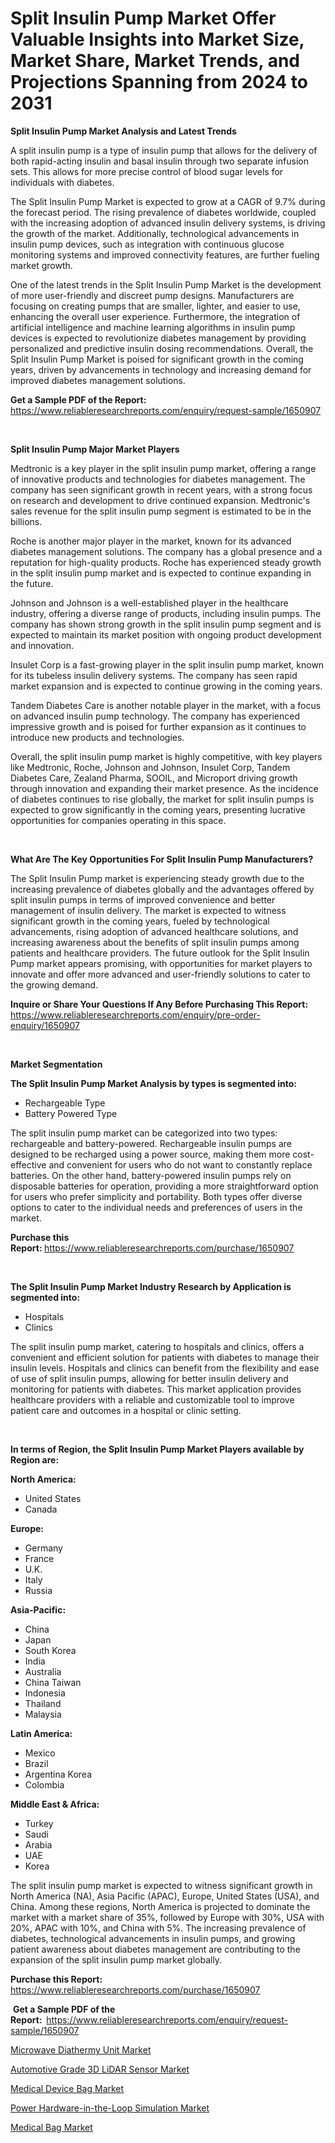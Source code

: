 <p><h1>Split Insulin Pump Market Offer Valuable Insights into Market Size, Market Share, Market Trends, and Projections Spanning from 2024 to 2031</h1></p><p><strong>Split Insulin Pump Market Analysis and Latest Trends</strong></p>
<p><p>A split insulin pump is a type of insulin pump that allows for the delivery of both rapid-acting insulin and basal insulin through two separate infusion sets. This allows for more precise control of blood sugar levels for individuals with diabetes.</p><p>The Split Insulin Pump Market is expected to grow at a CAGR of 9.7% during the forecast period. The rising prevalence of diabetes worldwide, coupled with the increasing adoption of advanced insulin delivery systems, is driving the growth of the market. Additionally, technological advancements in insulin pump devices, such as integration with continuous glucose monitoring systems and improved connectivity features, are further fueling market growth.</p><p>One of the latest trends in the Split Insulin Pump Market is the development of more user-friendly and discreet pump designs. Manufacturers are focusing on creating pumps that are smaller, lighter, and easier to use, enhancing the overall user experience. Furthermore, the integration of artificial intelligence and machine learning algorithms in insulin pump devices is expected to revolutionize diabetes management by providing personalized and predictive insulin dosing recommendations. Overall, the Split Insulin Pump Market is poised for significant growth in the coming years, driven by advancements in technology and increasing demand for improved diabetes management solutions.</p></p>
<p><strong>Get a Sample PDF of the Report:&nbsp;</strong> <a href="https://www.reliableresearchreports.com/enquiry/request-sample/1650907">https://www.reliableresearchreports.com/enquiry/request-sample/1650907</a></p>
<p>&nbsp;</p>
<p><strong>Split Insulin Pump Major Market Players</strong></p>
<p><p>Medtronic is a key player in the split insulin pump market, offering a range of innovative products and technologies for diabetes management. The company has seen significant growth in recent years, with a strong focus on research and development to drive continued expansion. Medtronic's sales revenue for the split insulin pump segment is estimated to be in the billions.</p><p>Roche is another major player in the market, known for its advanced diabetes management solutions. The company has a global presence and a reputation for high-quality products. Roche has experienced steady growth in the split insulin pump market and is expected to continue expanding in the future.</p><p>Johnson and Johnson is a well-established player in the healthcare industry, offering a diverse range of products, including insulin pumps. The company has shown strong growth in the split insulin pump segment and is expected to maintain its market position with ongoing product development and innovation.</p><p>Insulet Corp is a fast-growing player in the split insulin pump market, known for its tubeless insulin delivery systems. The company has seen rapid market expansion and is expected to continue growing in the coming years.</p><p>Tandem Diabetes Care is another notable player in the market, with a focus on advanced insulin pump technology. The company has experienced impressive growth and is poised for further expansion as it continues to introduce new products and technologies.</p><p>Overall, the split insulin pump market is highly competitive, with key players like Medtronic, Roche, Johnson and Johnson, Insulet Corp, Tandem Diabetes Care, Zealand Pharma, SOOIL, and Microport driving growth through innovation and expanding their market presence. As the incidence of diabetes continues to rise globally, the market for split insulin pumps is expected to grow significantly in the coming years, presenting lucrative opportunities for companies operating in this space.</p></p>
<p>&nbsp;</p>
<p><strong>What Are The Key Opportunities For Split Insulin Pump Manufacturers?</strong></p>
<p><p>The Split Insulin Pump market is experiencing steady growth due to the increasing prevalence of diabetes globally and the advantages offered by split insulin pumps in terms of improved convenience and better management of insulin delivery. The market is expected to witness significant growth in the coming years, fueled by technological advancements, rising adoption of advanced healthcare solutions, and increasing awareness about the benefits of split insulin pumps among patients and healthcare providers. The future outlook for the Split Insulin Pump market appears promising, with opportunities for market players to innovate and offer more advanced and user-friendly solutions to cater to the growing demand.</p></p>
<p><strong>Inquire or Share Your Questions If Any Before Purchasing This Report:</strong> <a href="https://www.reliableresearchreports.com/enquiry/pre-order-enquiry/1650907">https://www.reliableresearchreports.com/enquiry/pre-order-enquiry/1650907</a></p>
<p>&nbsp;</p>
<p><strong>Market Segmentation</strong></p>
<p><strong>The Split Insulin Pump Market Analysis by types is segmented into:</strong></p>
<p><ul><li>Rechargeable Type</li><li>Battery Powered Type</li></ul></p>
<p><p>The split insulin pump market can be categorized into two types: rechargeable and battery-powered. Rechargeable insulin pumps are designed to be recharged using a power source, making them more cost-effective and convenient for users who do not want to constantly replace batteries. On the other hand, battery-powered insulin pumps rely on disposable batteries for operation, providing a more straightforward option for users who prefer simplicity and portability. Both types offer diverse options to cater to the individual needs and preferences of users in the market.</p></p>
<p><strong>Purchase this Report:&nbsp;</strong><a href="https://www.reliableresearchreports.com/purchase/1650907">https://www.reliableresearchreports.com/purchase/1650907</a></p>
<p>&nbsp;</p>
<p><strong>The Split Insulin Pump Market Industry Research by Application is segmented into:</strong></p>
<p><ul><li>Hospitals</li><li>Clinics</li></ul></p>
<p><p>The split insulin pump market, catering to hospitals and clinics, offers a convenient and efficient solution for patients with diabetes to manage their insulin levels. Hospitals and clinics can benefit from the flexibility and ease of use of split insulin pumps, allowing for better insulin delivery and monitoring for patients with diabetes. This market application provides healthcare providers with a reliable and customizable tool to improve patient care and outcomes in a hospital or clinic setting.</p></p>
<p>&nbsp;</p>
<p><strong>In terms of Region, the Split Insulin Pump Market Players available by Region are:</strong></p>
<p>
    <p> <strong> North America: </strong>
        <ul>
            <li>United States</li>
            <li>Canada</li>
        </ul>
        </p> 
    <p> <strong> Europe: </strong>
        <ul>
            <li>Germany</li>
            <li>France</li>
            <li>U.K.</li>
            <li>Italy</li>
            <li>Russia</li>
        </ul>
        </p> 
    <p> <strong> Asia-Pacific: </strong>
        <ul>
            <li>China</li>
            <li>Japan</li>
            <li>South Korea</li>
            <li>India</li>
            <li>Australia</li>
            <li>China Taiwan</li>
            <li>Indonesia</li>
            <li>Thailand</li>
            <li>Malaysia</li>
        </ul>
        </p> 
    <p> <strong> Latin America: </strong>
        <ul>
            <li>Mexico</li>
            <li>Brazil</li>
            <li>Argentina Korea</li>
            <li>Colombia</li>
        </ul>
        </p> 
    <p> <strong> Middle East & Africa: </strong>
        <ul>
            <li>Turkey</li>
            <li>Saudi</li>
            <li>Arabia</li>
            <li>UAE</li>
            <li>Korea</li>
        </ul>
    </p>
    </p>
<p><p>The split insulin pump market is expected to witness significant growth in North America (NA), Asia Pacific (APAC), Europe, United States (USA), and China. Among these regions, North America is projected to dominate the market with a market share of 35%, followed by Europe with 30%, USA with 20%, APAC with 10%, and China with 5%. The increasing prevalence of diabetes, technological advancements in insulin pumps, and growing patient awareness about diabetes management are contributing to the expansion of the split insulin pump market globally.</p></p>
<p><strong>Purchase this Report: </strong><a href="https://www.reliableresearchreports.com/purchase/1650907">https://www.reliableresearchreports.com/purchase/1650907</a></p>
<p>&nbsp;<strong>Get a Sample PDF of the Report:&nbsp;&nbsp;</strong><a href="https://www.reliableresearchreports.com/enquiry/request-sample/1650907">https://www.reliableresearchreports.com/enquiry/request-sample/1650907</a></p>
<p><strong></strong></p>
<p><p><a href="https://medium.com/@garettbauch/analyzing-microwave-diathermy-unit-market-global-industry-perspective-and-forecast-2024-to-2031-f84d81903645">Microwave Diathermy Unit Market</a></p><p><a href="https://github.com/myacatherineblakecaczo9vcsw/Market-Research-Report-List-1/blob/main/automotive-grade-3d-lidar-sensor-market.md">Automotive Grade 3D LiDAR Sensor Market</a></p><p><a href="https://medium.com/@garettbauch/medical-device-bag-market-analysis-its-cagr-market-segmentation-and-global-industry-overview-6d47936fe4fd">Medical Device Bag Market</a></p><p><a href="https://github.com/irfadac/Market-Research-Report-List-1/blob/main/power-hardware-in-the-loop-simulation-market.md">Power Hardware-in-the-Loop Simulation Market</a></p><p><a href="https://medium.com/@garettbauch/medical-bag-market-size-reveals-the-best-marketing-channels-in-global-industry-264ddbf7eef5">Medical Bag Market</a></p></p>
